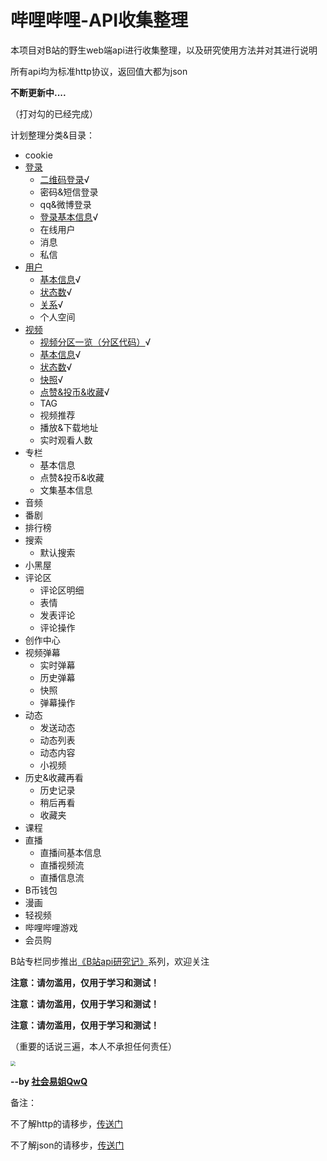 # 哔哩哔哩-API收集整理

本项目对B站的野生web端api进行收集整理，以及研究使用方法并对其进行说明

所有api均为标准http协议，返回值大都为json

**不断更新中....**

（打对勾的已经完成）

计划整理分类&目录：

- cookie
- [登录](https://github.com/SocialSisterYi/bilibili-API-collect/tree/master/login)
  - [二维码登录](https://github.com/SocialSisterYi/bilibili-API-collect/tree/master/login/QR.md)√
  - 密码&短信登录
  - qq&微博登录
  - [登录基本信息](https://github.com/SocialSisterYi/bilibili-API-collect/tree/master/login/login_info.md)√
  - 在线用户
  - 消息
  - 私信
- [用户](https://github.com/SocialSisterYi/bilibili-API-collect/tree/master/user)
  - [基本信息](https://github.com/SocialSisterYi/bilibili-API-collect/blob/master/user/info.md)√
  - [状态数](https://github.com/SocialSisterYi/bilibili-API-collect/blob/master/user/status_number.md)√
  - [关系](https://github.com/SocialSisterYi/bilibili-API-collect/blob/master/user/relation.md)√
  - 个人空间
- [视频](https://github.com/SocialSisterYi/bilibili-API-collect/tree/master/video)
  - [视频分区一览（分区代码）](https://github.com/SocialSisterYi/bilibili-API-collect/blob/master/video/video_zone.md)√
  - [基本信息](https://github.com/SocialSisterYi/bilibili-API-collect/blob/master/video/info.md)√
  - [状态数](https://github.com/SocialSisterYi/bilibili-API-collect/blob/master/video/status_number.md)√
  - [快照](https://github.com/SocialSisterYi/bilibili-API-collect/blob/master/video/snapshot.md)√
  - [点赞&投币&收藏](https://github.com/SocialSisterYi/bilibili-API-collect/blob/master/video/like_coin_fav.md)√
  - TAG
  - 视频推荐
  - 播放&下载地址
  - 实时观看人数
- 专栏
  - 基本信息
  - 点赞&投币&收藏
  - 文集基本信息
- 音频
- 番剧
- 排行榜
- 搜索
  - 默认搜索
- 小黑屋
- 评论区
  - 评论区明细
  - 表情
  - 发表评论
  - 评论操作
- 创作中心
- 视频弹幕
  - 实时弹幕
  - 历史弹幕
  - 快照
  - 弹幕操作
- 动态
  - 发送动态
  - 动态列表
  - 动态内容
  - 小视频
- 历史&收藏再看
  - 历史记录
  - 稍后再看
  - 收藏夹
- 课程
- 直播
  - 直播间基本信息
  - 直播视频流
  - 直播信息流
- B币钱包
- 漫画
- 轻视频
- 哔哩哔哩游戏
- 会员购

B站专栏同步推出[《B站api研究记》](https://www.bilibili.com/read/readlist/rl207146)系列，欢迎关注

**注意：请勿滥用，仅用于学习和测试！**

**注意：请勿滥用，仅用于学习和测试！**

**注意：请勿滥用，仅用于学习和测试！**

（重要的话说三遍，本人不承担任何责任）

<img src="https://i2.hdslb.com/bfs/face/480e2e98513aaeb65d2f2c76dbae750c4de722e9.jpg" style="zoom:50%;" />

**--by [社会易姐QwQ](https://space.bilibili.com/293793435)**



备注：

不了解http的请移步，[传送门](https://www.cnblogs.com/an-wen/p/11180076.html)

不了解json的请移步，[传送门](https://www.sojson.com/json/json_index.html)